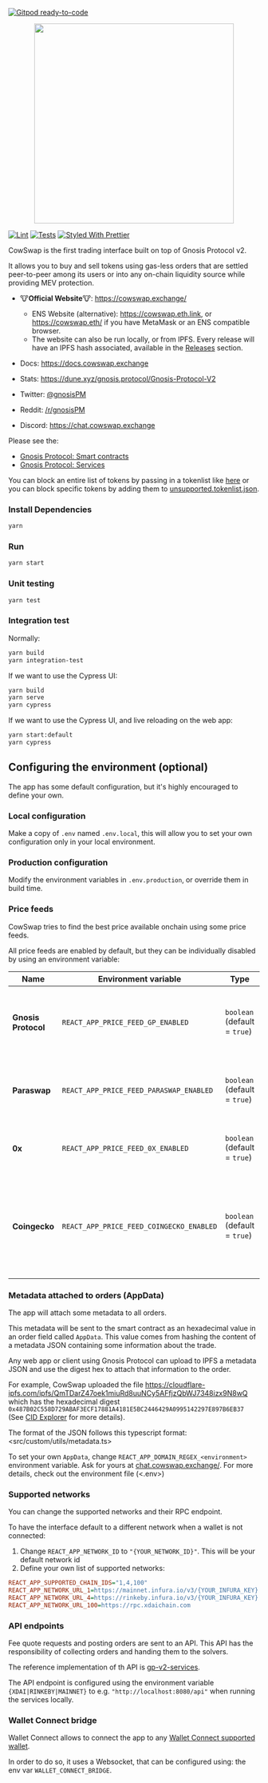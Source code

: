 [![Gitpod ready-to-code](https://img.shields.io/badge/Gitpod-ready--to--code-blue?logo=gitpod)](https://gitpod.io/#https://github.com/gnosis/gp-swap-ui)

<p align="center">
  <img width="400" src="docs/images/og-meta-cowswap.png">
</p>

[![Lint](https://github.com/gnosis/dex-swap/workflows/Lint/badge.svg)](https://github.com/gnosis/dex-swap/actions?query=workflow%3ALint)
[![Tests](https://github.com/gnosis/dex-swap/workflows/Tests/badge.svg)](https://github.com/gnosis/dex-swap/actions?query=workflow%3ATests)
[![Styled With Prettier](https://img.shields.io/badge/code_style-prettier-ff69b4.svg)](https://prettier.io/)

CowSwap is the first trading interface built on top of Gnosis Protocol v2.

It allows you to buy and sell tokens using gas-less orders that are settled peer-to-peer among its users or into any on-chain liquidity source while providing MEV protection.

- 🐮**Official Website**🐮: <https://cowswap.exchange/>

  - ENS Website (alternative): <https://cowswap.eth.link>, or <https://cowswap.eth/> if you have MetaMask or an ENS compatible browser.
  - The website can also be run locally, or from IPFS. Every release will have an IPFS hash associated, available in the [Releases](https://github.com/gnosis/gp-swap-ui/releases) section.

- Docs: <https://docs.cowswap.exchange>
- Stats: <https://dune.xyz/gnosis.protocol/Gnosis-Protocol-V2>
- Twitter: [@gnosisPM](https://twitter.com/gnosisPM)
- Reddit: [/r/gnosisPM](https://www.reddit.com/r/gnosisPM)
- Discord: <https://chat.cowswap.exchange>

Please see the:

- [Gnosis Protocol: Smart contracts](https://github.com/gnosis/gp-v2-contracts)
- [Gnosis Protocol: Services](https://github.com/gnosis/gp-v2-services)

You can block an entire list of tokens by passing in a tokenlist like [here](./src/constants/lists.ts) or you can block specific tokens by adding them to [unsupported.tokenlist.json](./src/constants/tokenLists/unsupported.tokenlist.json).

### Install Dependencies

```bash
yarn
```

### Run

```bash
yarn start
```

### Unit testing

```bash
yarn test
```

### Integration test

Normally:

```bash
yarn build
yarn integration-test
```

If we want to use the Cypress UI:

```bash
yarn build
yarn serve
yarn cypress
```

If we want to use the Cypress UI, and live reloading on the web app:

```bash
yarn start:default
yarn cypress
```

## Configuring the environment (optional)

The app has some default configuration, but it's highly encouraged to define your own.

### Local configuration

Make a copy of `.env` named `.env.local`, this will allow you to set your own configuration only in your local environment.

### Production configuration

Modify the environment variables in `.env.production`, or override them in build time.

### Price feeds

CowSwap tries to find the best price available onchain using some price feeds.

All price feeds are enabled by default, but they can be individually disabled by using an environment variable:

| Name                | Environment variable                     | Type                         | Description                                                                                                        |
| ------------------- | ---------------------------------------- | ---------------------------- | ------------------------------------------------------------------------------------------------------------------ |
| **Gnosis Protocol** | `REACT_APP_PRICE_FEED_GP_ENABLED`        | `boolean` (default = `true`) | [Gnosis Protocol](https://docs.cowswap.exchange/) price estimation. Used for all price estimation.                 |
| **Paraswap**        | `REACT_APP_PRICE_FEED_PARASWAP_ENABLED`  | `boolean` (default = `true`) | [Paraswap](https://paraswap.io/) price estimation. Used for all price estimations.                                 |
| **0x**              | `REACT_APP_PRICE_FEED_0X_ENABLED`        | `boolean` (default = `true`) | [0x](https://0x.org/) price estimation. Used for all price estimation.                                             |
| **Coingecko**       | `REACT_APP_PRICE_FEED_COINGECKO_ENABLED` | `boolean` (default = `true`) | [Coingecko](coingecko.com) price estimation. Used only for USD estimations to calculate the slippage on the trade. |

### Metadata attached to orders (AppData)

The app will attach some metadata to all orders.

This metadata will be sent to the smart contract as an hexadecimal value in an order field called `AppData`. This value comes from hashing the content of a metadata JSON containing some information about the trade.

Any web app or client using Gnosis Protocol can upload to IPFS a metadata JSON and use the digest hex to attach that
information to the order.

For example, CowSwap uploaded the file https://cloudflare-ipfs.com/ipfs/QmTDarZ47oek1miuRd8uuNCy5AFfjzQbWJ7348izx9N8wQ
which has the hexadecimal digest `0x487B02C558D729ABAF3ECF17881A4181E5BC2446429A0995142297E897B6EB37` (See
[CID Explorer](https://cid.ipfs.io/#QmTDarZ47oek1miuRd8uuNCy5AFfjzQbWJ7348izx9N8wQ) for more details).

The format of the JSON follows this typescript format: <src/custom/utils/metadata.ts>

To set your own `AppData`, change `REACT_APP_DOMAIN_REGEX_<environment>` environment variable. Ask for yours at [chat.cowswap.exchange/](https://chat.cowswap.exchange/). For more details, check out the environment file (<.env>)

### Supported networks

You can change the supported networks and their RPC endpoint.

To have the interface default to a different network when a wallet is not connected:

1. Change `REACT_APP_NETWORK_ID` to `"{YOUR_NETWORK_ID}"`. This will be your default network id
2. Define your own list of supported networks:

```ini
REACT_APP_SUPPORTED_CHAIN_IDS="1,4,100"
REACT_APP_NETWORK_URL_1=https://mainnet.infura.io/v3/{YOUR_INFURA_KEY}
REACT_APP_NETWORK_URL_4=https://rinkeby.infura.io/v3/{YOUR_INFURA_KEY}
REACT_APP_NETWORK_URL_100=https://rpc.xdaichain.com
```

### API endpoints

Fee quote requests and posting orders are sent to an API. This API has the responsibility of collecting orders and
handing them to the solvers.

The reference implementation of th API is [gp-v2-services](https://github.com/gnosis/gp-v2-services).

The API endpoint is configured using the environment variable ` {XDAI|RINKEBY|MAINNET}` to e.g. `"http://localhost:8080/api"` when running the services locally.

### Wallet Connect bridge

Wallet Connect allows to connect the app to any [Wallet Connect supported wallet](https://walletconnect.org/wallets).

In order to do so, it uses a Websocket, that can be configured using: the env var `WALLET_CONNECT_BRIDGE`.
